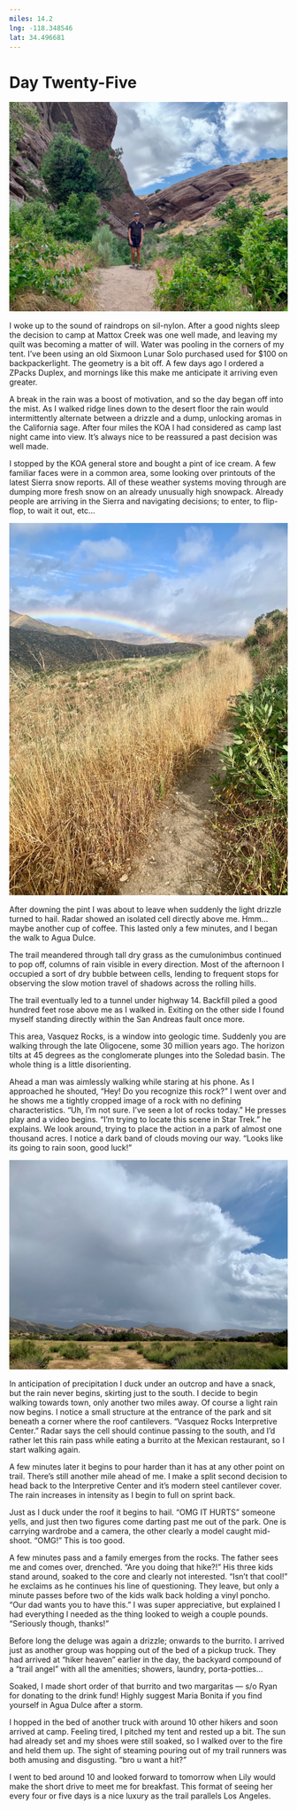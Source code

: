 ```yaml
---
miles: 14.2
lng: -118.348546
lat: 34.496681
---
```


# Day Twenty-Five

![r:75](2019-05-16.jpeg)

I woke up to the sound of raindrops on sil-nylon. After a good nights sleep the decision to camp at Mattox Creek was one well made, and leaving my quilt was becoming a matter of will. Water was pooling in the corners of my tent. I’ve been using an old Sixmoon Lunar Solo purchased used for $100 on backpackerlight. The geometry is a bit off. A few days ago I ordered a ZPacks Duplex, and mornings like this make me anticipate it arriving even greater.

A break in the rain was a boost of motivation, and so the day began off into the mist. As I walked ridge lines down to the desert floor the rain would intermittently alternate between a drizzle and a dump, unlocking aromas in the California sage. After four miles the KOA I had considered as camp last night came into view. It’s always nice to be reassured a past decision was well made.

<!-- more -->

I stopped by the KOA general store and bought a pint of ice cream. A few familiar faces were in a common area, some looking over printouts of the latest Sierra snow reports. All of these weather systems moving through are dumping more fresh snow on an already unusually high snowpack. Already people are arriving in the Sierra and navigating decisions; to enter, to flip-flop, to wait it out, etc…

![r:133](2019-05-16-3.jpeg)

After downing the pint I was about to leave when suddenly the light drizzle turned to hail. Radar showed an isolated cell directly above me. Hmm… maybe another cup of coffee. This lasted only a few minutes, and I began the walk to Agua Dulce.

The trail meandered through tall dry grass as the cumulonimbus continued to pop off, columns of rain visible in every direction. Most of the afternoon I occupied a sort of dry bubble between cells, lending to frequent stops for observing the slow motion travel of shadows across the rolling hills.

The trail eventually led to a tunnel under highway 14. Backfill piled a good hundred feet rose above me as I walked in. Exiting on the other side I found myself standing directly within the San Andreas fault once more.

This area, Vasquez Rocks, is a window into geologic time. Suddenly you are walking through the late Oligocene, some 30 million years ago. The horizon tilts at 45 degrees as the conglomerate plunges into the Soledad basin. The whole thing is a little disorienting.

Ahead a man was aimlessly walking while staring at his phone. As I approached he shouted, “Hey! Do you recognize this rock?” I went over and he shows me a tightly cropped image of a rock with no defining characteristics. “Uh, I’m not sure. I’ve seen a lot of rocks today.” He presses play and a video begins. “I’m trying to locate this scene in Star Trek.” he explains. We look around, trying to place the action in a park of almost one thousand acres. I notice a dark band of clouds moving our way. “Looks like its going to rain soon, good luck!”

![r:75](2019-05-16-2.jpeg)

In anticipation of precipitation I duck under an outcrop and have a snack, but the rain never begins, skirting just to the south. I decide to begin walking towards town, only another two miles away. Of course a light rain now begins. I notice a small structure at the entrance of the park and sit beneath a corner where the roof cantilevers. “Vasquez Rocks Interpretive Center.” Radar says the cell should continue passing to the south, and I’d rather let this rain pass while eating a burrito at the Mexican restaurant, so I start walking again.

A few minutes later it begins to pour harder than it has at any other point on trail. There’s still another mile ahead of me. I make a split second decision to head back to the Interpretive Center and it’s modern steel cantilever cover. The rain increases in intensity as I begin to full on sprint back.

Just as I duck under the roof it begins to hail. “OMG IT HURTS” someone yells, and just then two figures come darting past me out of the park. One is carrying wardrobe and a camera, the other clearly a model caught mid-shoot. “OMG!” This is too good.

A few minutes pass and a family emerges from the rocks. The father sees me and comes over, drenched. “Are you doing that hike?!” His three kids stand around, soaked to the core and clearly not interested. “Isn’t that cool!” he exclaims as he continues his line of questioning. They leave, but only a minute passes before two of the kids walk back holding a vinyl poncho. “Our dad wants you to have this.” I was super appreciative, but explained I had everything I needed as the thing looked to weigh a couple pounds. “Seriously though, thanks!”

Before long the deluge was again a drizzle; onwards to the burrito. I arrived just as another group was hopping out of the bed of a pickup truck. They had arrived at “hiker heaven” earlier in the day, the backyard compound of a “trail angel” with all the amenities; showers, laundry, porta-potties…

Soaked, I made short order of that burrito and two margaritas — s/o Ryan for donating to the drink fund! Highly suggest Maria Bonita if you find yourself in Agua Dulce after a storm.

I hopped in the bed of another truck with around 10 other hikers and soon arrived at camp. Feeling tired, I pitched my tent and rested up a bit. The sun had already set and my shoes were still soaked, so I walked over to the fire and held them up. The sight of steaming pouring out of my trail runners was both amusing and disgusting. “bro u want a hit?”

I went to bed around 10 and looked forward to tomorrow when Lily would make the short drive to meet me for breakfast. This format of seeing her every four or five days is a nice luxury as the trail parallels Los Angeles.